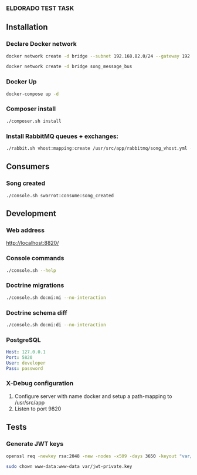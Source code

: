 ### ELDORADO TEST TASK

## Installation

### Declare Docker network
```bash
docker network create -d bridge --subnet 192.168.82.0/24 --gateway 192.168.82.1 eldorado_song_backend
```
```bash
docker network create -d bridge song_message_bus
```

### Docker Up
```bash
docker-compose up -d
```

### Composer install
```bash
./composer.sh install
```

### Install RabbitMQ queues + exchanges:
```bash
./rabbit.sh vhost:mapping:create /usr/src/app/rabbitmq/song_vhost.yml -Hrabbitmq -uguest -pguest
```

## Consumers

### Song created 
```
./console.sh swarrot:consume:song_created
```


## Development

### Web address
[http://localhost:8820/](http://localhost:8820/)

### Console commands
```bash
./console.sh --help
```

### Doctrine migrations
```bash
./console.sh do:mi:mi --no-interaction
```

### Doctrine schema diff
```bash
./console.sh do:mi:di --no-interaction
```

### PostgreSQL
```yaml
Host: 127.0.0.1
Port: 5820
User: developer
Pass: password
```


### X-Debug configuration
1. Configure server with name docker and setup a path-mapping to /usr/src/app
2. Listen to port 9820

## Tests

### Generate JWT keys
```bash
openssl req -newkey rsa:2048 -new -nodes -x509 -days 3650 -keyout "var/test-jwt-private.key" -out "var/test-jwt-certificate.pem"
```
```bash
sudo chown www-data:www-data var/jwt-private.key
```
